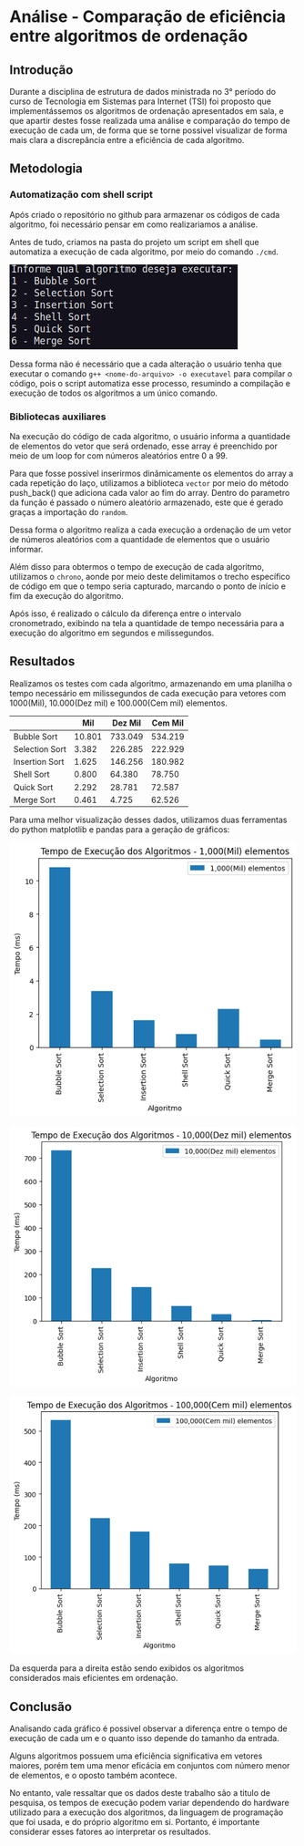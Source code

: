 # Análise - Comparação de eficiência entre algoritmos de ordenação

## Introdução

Durante a disciplina de estrutura de dados ministrada no 3° período do curso de Tecnologia em Sistemas para Internet (TSI) foi proposto que implementássemos os algoritmos de ordenação apresentados em sala, e que apartir destes fosse realizada uma análise e comparação do tempo de execução de cada um, de forma que se torne possivel visualizar de forma mais clara a discrepância entre a eficiência de cada algoritmo.

## Metodologia

### Automatização com shell script

Após criado o repositório no github para armazenar os códigos de cada algoritmo, foi necessário pensar em como realizariamos a análise.

Antes de tudo, criamos na pasta do projeto um script em shell que automatiza a execução de cada algoritmo, por meio do comando `./cmd`.

![Exemplo de imagem](./imgs/print1.png)

Dessa forma não é necessário que a cada alteração o usuário tenha que executar o comando `g++ <nome-do-arquivo> -o executavel` para compilar o código, pois o script automatiza esse processo, resumindo a compilação e execução de todos os algoritmos a um único comando.

### Bibliotecas auxiliares

Na execução do código de cada algoritmo, o usuário informa a quantidade de elementos do vetor que será ordenado, esse array é preenchido por meio de um loop for com números aleatórios entre 0 a 99.

Para que fosse possivel inserirmos dinâmicamente os elementos do array a cada repetição do laço, utilizamos a biblioteca `vector` por meio do método push_back() que adiciona cada valor ao fim do array. Dentro do parametro da função é passado o número aleatório armazenado, este que é gerado graças a importação do `random`.

Dessa forma o algoritmo realiza a cada execução a ordenação de um vetor de números aleatórios com a quantidade de elementos que o usuário informar.

Além disso para obtermos o tempo de execução de cada algoritmo, utilizamos o `chrono`, aonde por meio deste delimitamos o trecho específico de código em que o tempo seria capturado, marcando o ponto de início e fim da execução do algoritmo.

Após isso, é realizado o cálculo da diferença entre o intervalo cronometrado, exibindo na tela a quantidade de tempo necessária para a execução do algoritmo em segundos e milissegundos.

## Resultados

Realizamos os testes com cada algoritmo, armazenando em uma planilha o tempo necessário em milissegundos de cada execução para vetores com 1000(Mil), 10.000(Dez mil) e 100.000(Cem mil) elementos.

|                | Mil    | Dez Mil | Cem Mil |
| -------------- | ------ | ------- | ------- |
| Bubble Sort    | 10.801 | 733.049 | 534.219 |
| Selection Sort | 3.382  | 226.285 | 222.929 |
| Insertion Sort | 1.625  | 146.256 | 180.982 |
| Shell Sort     | 0.800  | 64.380  | 78.750  |
| Quick Sort     | 2.292  | 28.781  | 72.587  |
| Merge Sort     | 0.461  | 4.725   | 62.526  |


Para uma melhor visualização desses dados, utilizamos duas ferramentas do python matplotlib e pandas para a geração de gráficos:

![Exemplo de imagem](./imgs/mil.png)

![Exemplo de imagem](./imgs/dezMil.png)

![Exemplo de imagem](./imgs/cemMil.png)

Da esquerda para a direita estão sendo exibidos os algoritmos considerados mais eficientes em ordenação.

## Conclusão

Analisando cada gráfico é possivel observar a diferença entre o tempo de execução de cada um e o quanto isso depende do tamanho da entrada.

Alguns algoritmos possuem uma eficiência significativa em vetores maiores, porém tem uma menor eficácia em conjuntos com número menor de elementos, e o oposto também acontece.

No entanto, vale ressaltar que os dados deste trabalho são a titulo de pesquisa, os tempos de execução podem variar dependendo do hardware utilizado para a execução dos algoritmos, da linguagem de programação que foi usada, e do próprio algoritmo em si. Portanto, é importante considerar esses fatores ao interpretar os resultados.
